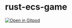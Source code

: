 # rust-ecs-game

[![Open in Gitpod](https://gitpod.io/button/open-in-gitpod.svg)](https://gitpod.io/#https://github.com/mas-yo/rust-ecs-game/tree/step-2)
